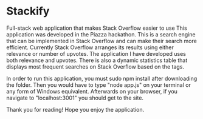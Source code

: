 # Stackify
Full-stack web application that makes Stack Overflow easier to use
This application was developed in the Piazza hackathon.
This is a search engine that can be implemented in Stack Overflow and can make their search more efficient.
Currently Stack Overflow arranges its results using either relevance or number of upvotes. The application I have developed uses both relevance and upvotes.
There is also a dynamic statistics table that displays most frequent searches on Stack Overflow based on the tags.

In order to run this application, you must sudo npm install after downloading the folder.
Then you would have to type "node app.js" on your terminal or any form of Windows equivalent.
Afterwards on your browser, if you navigate to "localhost:3001" you should get to the site.

Thank you for reading! Hope you enjoy the application.

